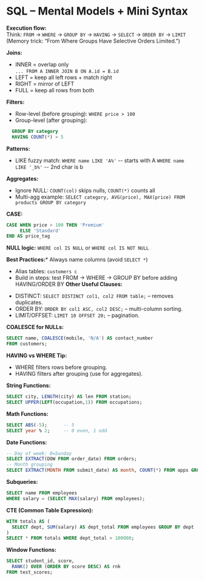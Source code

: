 # SQL – Mental Models + Mini Syntax

**Execution flow:**  
Think: `FROM` → `WHERE` → `GROUP BY` → `HAVING` → `SELECT` → `ORDER BY` → `LIMIT`  
(Memory trick: “From Where Groups Have Selective Orders Limited.”)

**Joins:**  
- INNER = overlap only  
  `... FROM A INNER JOIN B ON A.id = B.id`  
- LEFT = keep all left rows + match right  
- RIGHT = mirror of LEFT  
- FULL = keep all rows from both

**Filters:**  
- Row-level (before grouping): `WHERE price > 100`  
- Group-level (after grouping):  
```sql
  GROUP BY category
  HAVING COUNT(*) > 5
```

**Patterns:**

* LIKE fuzzy match:
  `WHERE name LIKE 'A%'`  -- starts with A
  `WHERE name LIKE '_b%'` -- 2nd char is b

**Aggregates:**

* Ignore NULL: `COUNT(col)` skips nulls, `COUNT(*)` counts all
* Multi-agg example:
  `SELECT category, AVG(price), MAX(price) FROM products GROUP BY category`

**CASE:**

```sql
CASE WHEN price > 100 THEN 'Premium'
     ELSE 'Standard'
END AS price_tag
```

**NULL logic:**
`WHERE col IS NULL` or `WHERE col IS NOT NULL`

**Best Practices:*** Always name columns (avoid `SELECT *`)
* Alias tables: `customers c`
* Build in steps: test FROM → WHERE → GROUP BY before adding HAVING/ORDER BY
**Other Useful Clauses:**
- DISTINCT: `SELECT DISTINCT col1, col2 FROM table;` – removes duplicates.
- ORDER BY: `ORDER BY col1 ASC, col2 DESC;` – multi-column sorting.
- LIMIT/OFFSET: `LIMIT 10 OFFSET 20;` – pagination.

**COALESCE for NULLs:**
```sql
SELECT name, COALESCE(mobile, 'N/A') AS contact_number
FROM customers;
```

**HAVING vs WHERE Tip:**
- WHERE filters rows before grouping.
- HAVING filters after grouping (use for aggregates).

**String Functions:**
```sql
SELECT city, LENGTH(city) AS len FROM station;
SELECT UPPER(LEFT(occupation,1)) FROM occupations;
```

**Math Functions:**
```sql
SELECT ABS(-5);      -- 5
SELECT year % 2;     -- 0 even, 1 odd
```

**Date Functions:**
```sql
-- Day of week: 0=Sunday
SELECT EXTRACT(DOW FROM order_date) FROM orders;
-- Month grouping
SELECT EXTRACT(MONTH FROM submit_date) AS month, COUNT(*) FROM apps GROUP BY month;
```

**Subqueries:**
```sql
SELECT name FROM employees
WHERE salary = (SELECT MAX(salary) FROM employees);
```

**CTE (Common Table Expression):**
```sql
WITH totals AS (
  SELECT dept, SUM(salary) AS dept_total FROM employees GROUP BY dept
)
SELECT * FROM totals WHERE dept_total > 100000;
```

**Window Functions:**
```sql
SELECT student_id, score,
  RANK() OVER (ORDER BY score DESC) AS rnk
FROM test_scores;
```
